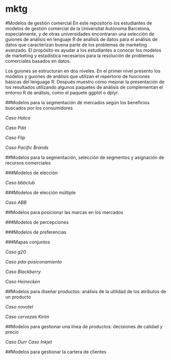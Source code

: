 mktg
====
#Modelos de gestión comercial
En este repositorio los estudiantes de modelos de gestión comercial de la Universitat Autònoma Barcelona, especialmente, y de otras universidades encontraran una selección de guiones de análisis en lenguaje R de análisis de datos para el análisis de datos que caracterizan buena parte de los problemas de marketing avanzado. El propósito es ayudar a los estudiantes a conocer los modelos de marketing y estadística necesarios para la resolución de problemas comerciales basados en datos. 

Los guiones se estructuran en dos niveles. En el primer nivel presento los modelos y guiones de análisis que utilizan el repertorio de funciones básicas del lenguage R. Después muestro cómo mejorar la presentación de los resultados utilizando algunos paquetes de análisis de complementan el entorno R de análisis, como el paquete ggplot o dplyr. 

##Modelos para la segmentación de mercados según los beneficios buscados por los consumidores

*Caso Hatco*

*Caso Pda*

*Caso Flip*

*Caso Pacific Brands*

##Modelos para la segmentación, selección de segmentos y asignación de recursos comerciales

###Modelos de elección

*Caso bbbclub*

###Modelos de elección múltiple

*Caso ABB*

##Modelos para posicionar las marcas en los mercados

###Modelos de percepciones

###Modelos de preferencias

###Mapas conjuntos

*Caso g20*

*Caso pda-posiconamiento*

*Caso Blackberry*

*Caso Heinecken*

##Modelos para diseñar productos: análisis de la utilidad de los atributos de un producto


*Caso novotel*

*Caso cervezas Kirim*

##Modelos para gestionar una línea de productos: decisiones de calidad y precio

*Caso Durr*
*Caso Inkjet*

##Modelos para gestionar la cartera de clientes


